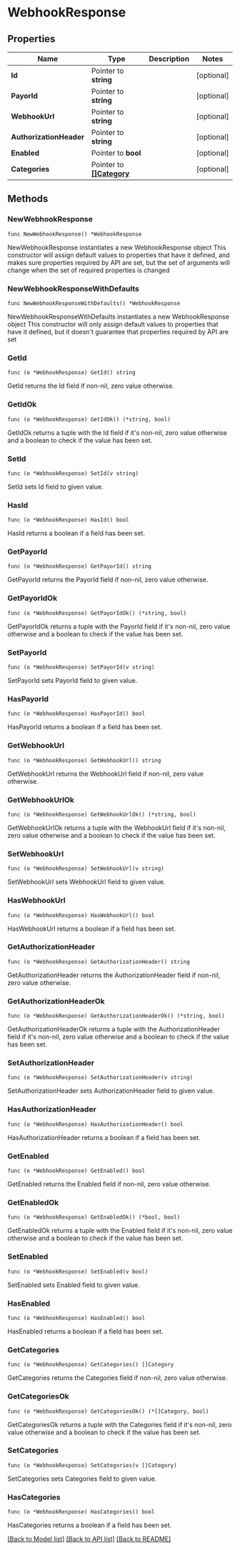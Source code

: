 # WebhookResponse

## Properties

Name | Type | Description | Notes
------------ | ------------- | ------------- | -------------
**Id** | Pointer to **string** |  | [optional] 
**PayorId** | Pointer to **string** |  | [optional] 
**WebhookUrl** | Pointer to **string** |  | [optional] 
**AuthorizationHeader** | Pointer to **string** |  | [optional] 
**Enabled** | Pointer to **bool** |  | [optional] 
**Categories** | Pointer to [**[]Category**](Category.md) |  | [optional] 

## Methods

### NewWebhookResponse

`func NewWebhookResponse() *WebhookResponse`

NewWebhookResponse instantiates a new WebhookResponse object
This constructor will assign default values to properties that have it defined,
and makes sure properties required by API are set, but the set of arguments
will change when the set of required properties is changed

### NewWebhookResponseWithDefaults

`func NewWebhookResponseWithDefaults() *WebhookResponse`

NewWebhookResponseWithDefaults instantiates a new WebhookResponse object
This constructor will only assign default values to properties that have it defined,
but it doesn't guarantee that properties required by API are set

### GetId

`func (o *WebhookResponse) GetId() string`

GetId returns the Id field if non-nil, zero value otherwise.

### GetIdOk

`func (o *WebhookResponse) GetIdOk() (*string, bool)`

GetIdOk returns a tuple with the Id field if it's non-nil, zero value otherwise
and a boolean to check if the value has been set.

### SetId

`func (o *WebhookResponse) SetId(v string)`

SetId sets Id field to given value.

### HasId

`func (o *WebhookResponse) HasId() bool`

HasId returns a boolean if a field has been set.

### GetPayorId

`func (o *WebhookResponse) GetPayorId() string`

GetPayorId returns the PayorId field if non-nil, zero value otherwise.

### GetPayorIdOk

`func (o *WebhookResponse) GetPayorIdOk() (*string, bool)`

GetPayorIdOk returns a tuple with the PayorId field if it's non-nil, zero value otherwise
and a boolean to check if the value has been set.

### SetPayorId

`func (o *WebhookResponse) SetPayorId(v string)`

SetPayorId sets PayorId field to given value.

### HasPayorId

`func (o *WebhookResponse) HasPayorId() bool`

HasPayorId returns a boolean if a field has been set.

### GetWebhookUrl

`func (o *WebhookResponse) GetWebhookUrl() string`

GetWebhookUrl returns the WebhookUrl field if non-nil, zero value otherwise.

### GetWebhookUrlOk

`func (o *WebhookResponse) GetWebhookUrlOk() (*string, bool)`

GetWebhookUrlOk returns a tuple with the WebhookUrl field if it's non-nil, zero value otherwise
and a boolean to check if the value has been set.

### SetWebhookUrl

`func (o *WebhookResponse) SetWebhookUrl(v string)`

SetWebhookUrl sets WebhookUrl field to given value.

### HasWebhookUrl

`func (o *WebhookResponse) HasWebhookUrl() bool`

HasWebhookUrl returns a boolean if a field has been set.

### GetAuthorizationHeader

`func (o *WebhookResponse) GetAuthorizationHeader() string`

GetAuthorizationHeader returns the AuthorizationHeader field if non-nil, zero value otherwise.

### GetAuthorizationHeaderOk

`func (o *WebhookResponse) GetAuthorizationHeaderOk() (*string, bool)`

GetAuthorizationHeaderOk returns a tuple with the AuthorizationHeader field if it's non-nil, zero value otherwise
and a boolean to check if the value has been set.

### SetAuthorizationHeader

`func (o *WebhookResponse) SetAuthorizationHeader(v string)`

SetAuthorizationHeader sets AuthorizationHeader field to given value.

### HasAuthorizationHeader

`func (o *WebhookResponse) HasAuthorizationHeader() bool`

HasAuthorizationHeader returns a boolean if a field has been set.

### GetEnabled

`func (o *WebhookResponse) GetEnabled() bool`

GetEnabled returns the Enabled field if non-nil, zero value otherwise.

### GetEnabledOk

`func (o *WebhookResponse) GetEnabledOk() (*bool, bool)`

GetEnabledOk returns a tuple with the Enabled field if it's non-nil, zero value otherwise
and a boolean to check if the value has been set.

### SetEnabled

`func (o *WebhookResponse) SetEnabled(v bool)`

SetEnabled sets Enabled field to given value.

### HasEnabled

`func (o *WebhookResponse) HasEnabled() bool`

HasEnabled returns a boolean if a field has been set.

### GetCategories

`func (o *WebhookResponse) GetCategories() []Category`

GetCategories returns the Categories field if non-nil, zero value otherwise.

### GetCategoriesOk

`func (o *WebhookResponse) GetCategoriesOk() (*[]Category, bool)`

GetCategoriesOk returns a tuple with the Categories field if it's non-nil, zero value otherwise
and a boolean to check if the value has been set.

### SetCategories

`func (o *WebhookResponse) SetCategories(v []Category)`

SetCategories sets Categories field to given value.

### HasCategories

`func (o *WebhookResponse) HasCategories() bool`

HasCategories returns a boolean if a field has been set.


[[Back to Model list]](../README.md#documentation-for-models) [[Back to API list]](../README.md#documentation-for-api-endpoints) [[Back to README]](../README.md)


